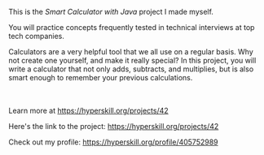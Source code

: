 This is the *Smart Calculator with Java* project I made myself.


<div><div class="alert alert-primary">You will practice concepts frequently tested in technical interviews at top tech companies.</div>

<p>Calculators are a very helpful tool that we all use on a regular basis. Why not create one yourself, and make it really special? In this project, you will write a calculator that not only adds, subtracts, and multiplies, but is also smart enough to remember your previous calculations.</p>
</div><br/><br/>Learn more at <a href="https://hyperskill.org/projects/42?utm_source=ide&utm_medium=ide&utm_campaign=ide&utm_content=project-card">https://hyperskill.org/projects/42</a>

Here's the link to the project: https://hyperskill.org/projects/42

Check out my profile: https://hyperskill.org/profile/405752989